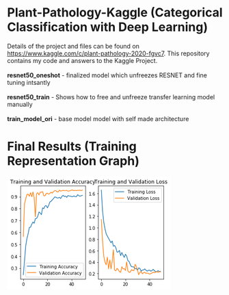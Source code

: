 # Plant-Pathology-Kaggle (Categorical Classification with Deep Learning)

Details of the project and files can be found on https://www.kaggle.com/c/plant-pathology-2020-fgvc7. This repository contains my code and answers to the Kaggle Project.<br/> <br/> **resnet50_oneshot** - finalized model which unfreezes RESNET and fine tuning intsantly <br/> <br/> **resnet50_train** - Shows how to free and unfreeze transfer learning model manually <br/> <br/> **train_model_ori** - base model model with self made architecture

# Final Results (Training Representation Graph)

![Result Graph](https://github.com/nch1997/Plant-Pathology-Kaggle/blob/master/resnet50_oneshotnice.png)

